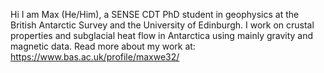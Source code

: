 

Hi I am Max (He/Him), a SENSE CDT PhD student in geophysics at the British Antarctic Survey and the University of Edinburgh. I work on crustal properties and subglacial heat flow in Antarctica using mainly gravity and magnetic data. Read more about my work at: https://www.bas.ac.uk/profile/maxwe32/

 
 
 



<!---
MaximilianLowe/MaximilianLowe is a ✨ special ✨ repository because its `README.md` (this file) appears on your GitHub profile.
You can click the Preview link to take a look at your changes.
--->
